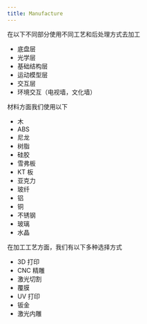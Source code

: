```yaml
---
title: Manufacture
---
```


在以下不同部分使用不同工艺和后处理方式去加工

- 底盘层
- 光学层
- 基础结构层
- 运动模型层
- 交互层
- 环境交互（电视墙，文化墙）

材料方面我们使用以下

- 木
- ABS
- 尼龙
- 树脂
- 硅胶
- 雪弗板
- KT 板
- 亚克力
- 玻纤
- 铝
- 铜
- 不锈钢
- 玻璃
- 水晶

在加工工艺方面，我们有以下多种选择方式

- 3D 打印
- CNC 精雕
- 激光切割
- 覆膜
- UV 打印
- 钣金
- 激光内雕
